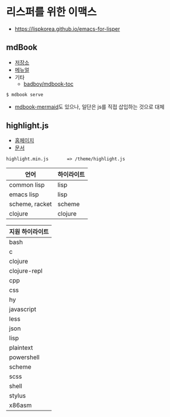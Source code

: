 # 리스퍼를 위한 이맥스

- <https://lispkorea.github.io/emacs-for-lisper>

## mdBook

- [저장소](https://github.com/rust-lang/mdBook)
- [메뉴얼](https://rust-lang.github.io/mdBook/)
- 기타
  - [badboy/mdbook-toc](https://github.com/badboy/mdbook-toc)

``` zsh
$ mdbook serve
```

- [mdbook-mermaid](https://github.com/badboy/mdbook-mermaid)도 있으나, 일단은 js를 직접 삽입하는 것으로 대체

## highlight.js

- [홈페이지](https://highlightjs.org/)
- [문서](https://highlightjs.readthedocs.io/en/latest/readme.html)

``` txt
highlight.min.js       => /theme/highlight.js
```

| 언어           | 하이라이트 |
| -------------- | ---------- |
| common lisp    | lisp       |
| emacs lisp     | lisp       |
| scheme, racket | scheme     |
| clojure        | clojure    |

| 지원 하이라이트 |
| --------------- |
| bash            |
| c               |
| clojure         |
| clojure-repl    |
| cpp             |
| css             |
| hy              |
| javascript      |
| less            |
| json            |
| lisp            |
| plaintext       |
| powershell      |
| scheme          |
| scss            |
| shell           |
| stylus          |
| x86asm          |
